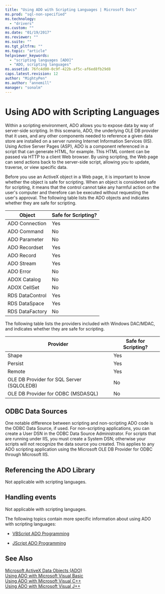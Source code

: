 ```yaml
---
title: "Using ADO with Scripting Languages | Microsoft Docs"
ms.prod: "sql-non-specified"
ms.technology:
  - "drivers"
ms.custom: ""
ms.date: "01/19/2017"
ms.reviewer: ""
ms.suite: ""
ms.tgt_pltfrm: ""
ms.topic: "article"
helpviewer_keywords: 
  - "scripting languages [ADO]"
  - "ADO, scripting languages"
ms.assetid: 76fc4d00-0c9f-422b-af5c-af6ed8fb29d8
caps.latest.revision: 12
author: "MightyPen"
ms.author: "annemill"
manager: "sonalm"
---
```

# Using ADO with Scripting Languages
Within a scripting environment, ADO allows you to expose data by way of server-side scripting. In this scenario, ADO, the underlying OLE DB provider that it uses, and any other components needed to reference a given data store are installed on a server running Internet Information Services (IIS). Using Active Server Pages (ASP), ADO is a component referenced in a script that can generate HTML, for example. This HTML content can be passed via HTTP to a client Web browser. By using scripting, the Web page can send actions back to the server-side script, allowing you to update, traverse, or view specific data.  
  
 Before you use an ActiveX object in a Web page, it is important to know whether the object is safe for scripting. When an object is considered safe for scripting, it means that the control cannot take any harmful action on the user's computer and therefore can be executed without requesting the user's approval. The following table lists the ADO objects and indicates whether they are safe for scripting.  
  
|Object|Safe for Scripting?|  
|------------|-------------------------|  
|ADO Connection|Yes|  
|ADO Command|No|  
|ADO Parameter|No|  
|ADO Recordset|Yes|  
|ADO Record|Yes|  
|ADO Stream|Yes|  
|ADO Error|No|  
|ADOX Catalog|No|  
|ADOX CellSet|No|  
|RDS DataControl|Yes|  
|RDS DataSpace|Yes|  
|RDS DataFactory|No|  
  
 The following table lists the providers included with Windows DAC/MDAC, and indicates whether they are safe for scripting.  
  
|Provider|Safe for Scripting?|  
|--------------|-------------------------|  
|Shape|Yes|  
|Persist|Yes|  
|Remote|Yes|  
|OLE DB Provider for SQL Server (SQLOLEDB)|No|  
|OLE DB Provider for ODBC (MSDASQL)|No|  
  
## ODBC Data Sources  
 One notable difference between scripting and non-scripting ADO code is the ODBC Data Source, if used. For non-scripting applications, you can create a User DSN in the ODBC Data Source Administrator. For scripts that are running under IIS, you must create a System DSN; otherwise your scripts will not recognize the data source you created. This applies to any ADO scripting application using the Microsoft OLE DB Provider for ODBC through Microsoft IIS.  
  
## Referencing the ADO Library  
 Not applicable with scripting languages.  
  
## Handling events  
 Not applicable with scripting languages.  
  
 The following topics contain more specific information about using ADO with scripting languages:  
  
-   [VBScript ADO Programming](../../../ado/guide/appendixes/vbscript-ado-programming.md)  
  
-   [JScript ADO Programming](../../../ado/guide/appendixes/jscript-ado-programming.md)  
  
## See Also  
 [Microsoft ActiveX Data Objects (ADO)](../../../ado/microsoft-activex-data-objects-ado.md)   
 [Using ADO with Microsoft Visual Basic](../../../ado/guide/appendixes/using-ado-with-microsoft-visual-basic.md)   
 [Using ADO with Microsoft Visual C++](../../../ado/guide/appendixes/using-ado-with-microsoft-visual-c.md)   
 [Using ADO with Microsoft Visual J++](../../../ado/guide/appendixes/using-ado-with-microsoft-visual-j.md)
